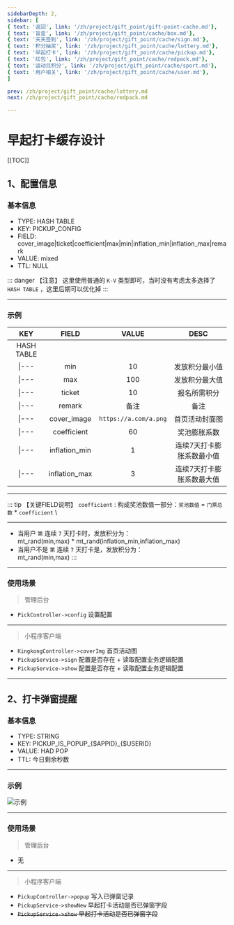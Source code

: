 ```yaml
---
sidebarDepth: 2,
sidebar: [
{ text: '返回', link: '/zh/project/gift_point/gift-point-cache.md'},
{ text: '盲盒', link: '/zh/project/gift_point/cache/box.md'},
{ text: '天天签到', link: '/zh/project/gift_point/cache/sign.md'},
{ text: '积分抽奖', link: '/zh/project/gift_point/cache/lottery.md'},
{ text: '早起打卡', link: '/zh/project/gift_point/cache/pickup.md'},
{ text: '红包', link: '/zh/project/gift_point/cache/redpack.md'},
{ text: '运动兑积分', link: '/zh/project/gift_point/cache/sport.md'},
{ text: '用户相关', link: '/zh/project/gift_point/cache/user.md'},
]

prev: /zh/project/gift_point/cache/lottery.md
next: /zh/project/gift_point/cache/redpack.md

---
```


# 早起打卡缓存设计

[[TOC]]


## 1、配置信息

### 基本信息

- TYPE: HASH TABLE
- KEY: PICKUP_CONFIG
- FIELD: cover_image|ticket|coefficient|max|min|inflation_min|inflation_max|remark
- VALUE: mixed
- TTL: NULL

::: danger 【注意】
这里使用普通的 `K-V` 类型即可，当时没有考虑太多选择了 `HASH TABLE` ，这里后期可以优化掉
:::

---

### 示例

|    KEY     |     FIELD     |         VALUE         |           DESC            |
| :--------: | :-----------: | :-------------------: | :-----------------------: |
| HASH TABLE |               |                       |                           |
|   \|---    |      min      |          10           |      发放积分最小值       |
|   \|---    |      max      |          100          |      发放积分最大值       |
|   \|---    |    ticket     |          10           |       报名所需积分        |
|   \|---    |    remark     |         备注          |           备注            |
|   \|---    |  cover_image  | `https://a.com/a.png` |      首页活动封面图       |
|   \|---    |  coefficient  |          60           |       奖池膨胀系数        |
|   \|---    | inflation_min |           1           | 连续7天打卡膨胀系数最小值 |
|   \|---    | inflation_max |           3           | 连续7天打卡膨胀系数最大值 |


---

::: tip 【关键FIELD说明】
`coefficient` : 构成奖池数值一部分：`奖池数值` = `门票总数` * `coefficient` \

---

- 当用户 `第` 连续 `7` 天打卡时，发放积分为：\
mt_rand(min,max) * mt_rand(inflation_min,inflation_max)
- 当用户不是 `第` 连续 `7` 天打卡是，发放积分为： \
mt_rand(min,max)
:::

---

### 使用场景

> 管理后台

- `PickController->config` 设置配置

---

> 小程序客户端

- `KingkongController->coverImg` 首页活动图
- `PickupService->sign` 配置是否存在 + 读取配置业务逻辑配置
- `PickupService->show` 配置是否存在 + 读取配置业务逻辑配置

---

## 2、打卡弹窗提醒

### 基本信息

- TYPE: STRING
- KEY: PICKUP_IS_POPUP_{$APPID}_{$USERID}
- VALUE: HAD POP
- TTL: 今日剩余秒数

---

### 示例

![示例](http://img.tzf-foryou.com/img/20220315222939.png)

---

### 使用场景

> 管理后台

- 无

---

> 小程序客户端

- `PickupController->popup` 写入已弹窗记录
- `PickupService->showNew` 早起打卡活动是否已弹窗字段
- ~~`PickupService->show` 早起打卡活动是否已弹窗字段~~